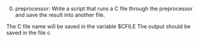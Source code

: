 0. preprocessor: Write a script that runs a C file through the preprocessor and save the result into another file.

The C file name will be saved in the variable $CFILE
The output should be saved in the file c

